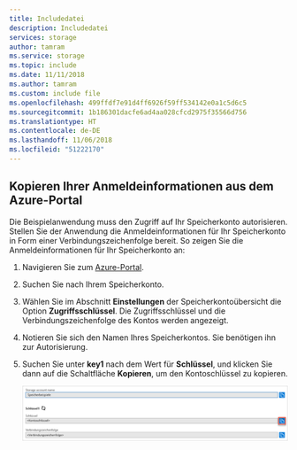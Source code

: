 ```yaml
---
title: Includedatei
description: Includedatei
services: storage
author: tamram
ms.service: storage
ms.topic: include
ms.date: 11/11/2018
ms.author: tamram
ms.custom: include file
ms.openlocfilehash: 499ffdf7e91d4ff6926f59ff534142e0a1c5d6c5
ms.sourcegitcommit: 1b186301dacfe6ad4aa028cfcd2975f35566d756
ms.translationtype: HT
ms.contentlocale: de-DE
ms.lasthandoff: 11/06/2018
ms.locfileid: "51222170"
---
```

## <a name="copy-your-credentials-from-the-azure-portal"></a>Kopieren Ihrer Anmeldeinformationen aus dem Azure-Portal

Die Beispielanwendung muss den Zugriff auf Ihr Speicherkonto autorisieren. Stellen Sie der Anwendung die Anmeldeinformationen für Ihr Speicherkonto in Form einer Verbindungszeichenfolge bereit. So zeigen Sie die Anmeldeinformationen für Ihr Speicherkonto an:

1. Navigieren Sie zum [Azure-Portal](https://portal.azure.com).
2. Suchen Sie nach Ihrem Speicherkonto.
3. Wählen Sie im Abschnitt **Einstellungen** der Speicherkontoübersicht die Option **Zugriffsschlüssel**. Die Zugriffsschlüssel und die Verbindungszeichenfolge des Kontos werden angezeigt.
4. Notieren Sie sich den Namen Ihres Speicherkontos. Sie benötigen ihn zur Autorisierung.   
5. Suchen Sie unter **key1** nach dem Wert für **Schlüssel**, und klicken Sie dann auf die Schaltfläche **Kopieren**, um den Kontoschlüssel zu kopieren.

    ![Screenshot: Kopieren Ihres Kontoschlüssels aus dem Azure-Portal](media/storage-copy-account-key-portal/portal-account-key.png)
